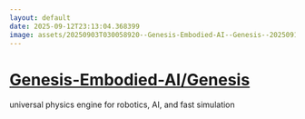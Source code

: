 ```yaml
---
layout: default
date: 2025-09-12T23:13:04.368399
image: assets/20250903T030058920--Genesis-Embodied-AI--Genesis--20250911T233912368--cropped.png
---
```


# [Genesis-Embodied-AI/Genesis](https://github.com/Genesis-Embodied-AI/Genesis)

universal physics engine for robotics, AI, and fast simulation
